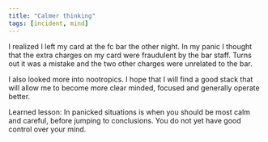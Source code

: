 ```yaml
---
title: "Calmer thinking"
tags: [incident, mind]
---
```


I realized I left my card at the fc bar the other night.  In my panic I thought that the extra charges on my card were fraudulent by the bar staff.  Turns out it was a mistake and the two other charges were unrelated to the bar.  

I also looked more into nootropics.  I hope that I will find a good stack that will allow me to become more clear minded, focused and generally operate better.

Learned lesson: In panicked situations is when you should be most calm and careful, before jumping to conclusions. You do not yet have good control over your mind.